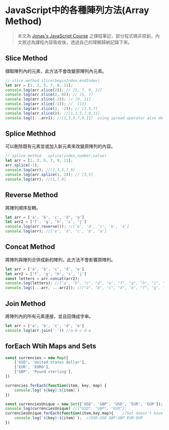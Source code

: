 # JavaScript中的各種陣列方法(Array Method)

> 本文為 [Jonas's JavaScript Course](https://www.udemy.com/course/the-complete-javascript-course/) 之課程筆記，部分程式碼非原創，內文敘述為課程內容吸收後，透過自己的理解歸納記錄下來。


## Slice Method
擷取陣列內的元素，此方法不會改變原陣列內元素。
``` js
// slice method slice(beginIndex,endIndex)
let arr = [1, 3, 5, 7, 9, 11];
console.log(arr.slice(2)); // [5, 7, 9, 11]
console.log(arr.slice(2, 4)); // [5, 7]
console.log(arr.slice(-2)); // [9, 11]
console.log(arr.slice(-1)); //  [11]
console.log(arr.slice(1, -2)); // [3,5,7]
console.log(arr.slice()); //[1,3,5,7,9,11]
console.log([...arr]); //[1,3,5,7,9,11]  using spread operator also do the same thing
```

## Splice Methhod
可以刪除既有元素並或加入新元素來改變原陣列的內容。
``` js
// splice method   splice(index,number,value)
let arr = [1, 3, 5, 7, 9, 11];
arr.splice(-1);
console.log(arr); //[1,3,5,7,9]
console.log(arr.splice(1, 2)); // [3,5]
console.log(arr); //[1,7,9]
```

## Reverse Method
將陣列順序反轉。
``` js
let arr = ['a', 'b', 'c', 'd', 'e']
let arr2 = ['f', 'g', 'h', 'i', 'j']
console.log(arr.reverse()); //['e', 'd', 'c', 'b', 'a']
console.log(arr); //['e', 'd', 'c', 'b', 'a']
```

## Concat Method
將陣列與陣列合併成新的陣列，此方法不會影響原陣列。   
``` js
let arr = ['a', 'b', 'c', 'd', 'e']
let arr2 = ['f', 'g', 'h', 'i', 'j']
const letters = arr.concat(arr2);
console.log(letters); //["a", "b", "c", "d", "e", "f", "g", "h", "i", "j"]
console.log([...arr, ...arr2]); //["a", "b", "c", "d", "e", "f", "g", "h", "i", "j"]
```

## Join Method
將陣列內的所有元素連接，並且回傳成字串。
``` js
let arr = ['a', 'b', 'c', 'd', 'e']
console.log(arr.join('-')) //a-b-c-d-e
```

## forEach Wtih Maps and Sets

``` js
const currencies = new Map([
    ['USD', 'United States dollar'],
    ['EUR', 'EURO'],
    ['GBP', 'Pound sterling'],
])

currencies.forEach(function(item, key, map) {
    console.log(`${key}:${item}`)
})
```

```js
const currenciesUnique = new Set(['USD', 'GBP', 'USD', 'EUR', 'EUR']);
console.log(currenciesUnique) //{"USD", "GBP", "EUR"};
currenciesUnique.forEach(function(item,key,map){    //Set doesn't have key and index
    console.log(`${key}:${item}`);  //USD:USD GBP:GBP EUR:EUR
})  

```
